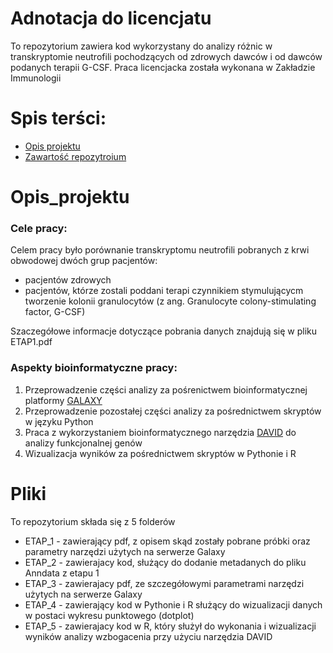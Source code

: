 # Adnotacja do licencjatu
To repozytorium zawiera kod wykorzystany do analizy różnic w transkryptomie neutrofili pochodzących od zdrowych dawców i od dawców podanych terapii G-CSF. Praca licencjacka została wykonana w Zakładzie Immunologii


# Spis terści:
- [Opis projektu](#Opis_projektu)
- [Zawartość repozytroium](#Pliki)

# Opis_projektu 

### Cele pracy:
Celem pracy było porównanie transkryptomu neutrofili pobranych z krwi obwodowej dwóch grup pacjentów: 
- pacjentów zdrowych
- pacjentów, którze zostali poddani terapi czynnikiem stymulującycm tworzenie kolonii granulocytów (z ang. Granulocyte colony-stimulating factor, G-CSF)

Szaczegółowe informacje dotyczące pobrania danych znajdują się w pliku ETAP1.pdf

### Aspekty bioinformatyczne pracy:
1. Przeprowadzenie części analizy za pośrenictwem bioinformatycznej platformy [GALAXY](https://usegalaxy.eu)
2. Przeprowadzenie pozostałej części analizy za pośrednictwem skryptów w języku Python
3. Praca z wykorzystaniem bioinformatycznego narzędzia [DAVID](https://davidbioinformatics.nih.gov/) do analizy funkcjonalnej genów
4. Wizualizacja wyników za pośrednictwem skryptów w Pythonie i R

# Pliki
To repozytorium składa się z 5 folderów
- ETAP_1 - zawierający pdf, z opisem skąd zostały pobrane próbki oraz parametry narzędzi użytych na serwerze Galaxy
- ETAP_2 - zawierajacy kod, służący do dodanie metadanych do pliku Anndata z etapu 1
- ETAP_3 - zawierajacy pdf, ze szczegółowymi parametrami narzędzi użytych na serwerze Galaxy
- ETAP_4 - zawierający kod w Pythonie i R służący do wizualizacji danych w postaci wykresu punktowego (dotplot)
- ETAP_5 - zawierajacy kod w R, który służył do wykonania i wizualizacji wyników analizy wzbogacenia przy użyciu narzędzia DAVID

